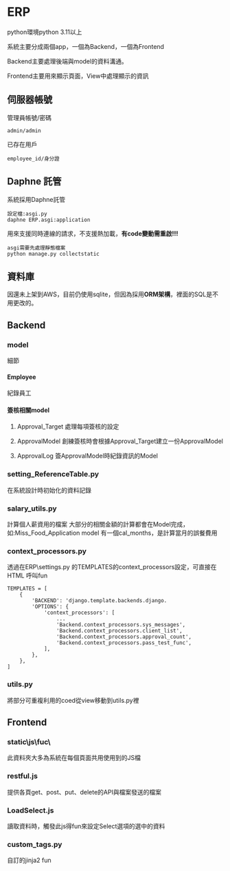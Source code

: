 # ERP

python環境python 3.11以上 

系統主要分成兩個app，一個為Backend，一個為Frontend

Backend主要處理後端與model的資料溝通。

Frontend主要用來顯示頁面，View中處理顯示的資訊

## 伺服器帳號

管理員帳號/密碼

    admin/admin

已存在用戶

    employee_id/身分證

## Daphne 託管

系統採用Daphne託管

    設定檔:asgi.py
    daphne ERP.asgi:application

用來支援同時連線的請求，不支援熱加載，**有code變動需重啟!!!**


    asgi需要先處理靜態檔案
    python manage.py collectstatic


## 資料庫

因還未上架到AWS，目前仍使用sqlite，但因為採用**ORM架構**，裡面的SQL是不用更改的。

## Backend 

### model
細節

#### Employee
紀錄員工

#### 簽核相關model

1. Approval_Target
處理每項簽核的設定

2. ApprovalModel
創練簽核時會根據Approval_Target建立一份ApprovalModel

3. ApprovalLog
簽ApprovalModel時紀錄資訊的Model


### setting_ReferenceTable.py
在系統設計時初始化的資料記錄

### salary_utils.py

計算個人薪資用的檔案
大部分的相關金額的計算都會在Model完成，如:Miss_Food_Application model 有一個cal_months，是計算當月的誤餐費用

### context_processors.py

透過在ERP\settings.py 的TEMPLATES的context_processors設定，可直接在HTML 呼叫fun

```python=
TEMPLATES = [
    {
        'BACKEND': 'django.template.backends.django.
        'OPTIONS': {
            'context_processors': [
                ...
                'Backend.context_processors.sys_messages',  
                'Backend.context_processors.client_list',  
                'Backend.context_processors.approval_count',  
                'Backend.context_processors.pass_test_func',  
            ],
        },
    },
]

```

### utils.py

將部分可重複利用的coed從view移動到utils.py裡

## Frontend 

### static\js\fuc\

此資料夾大多為系統在每個頁面共用使用到的JS檔

### restful.js

提供各頁get、post、put、delete的API與檔案發送的檔案

### LoadSelect.js

讀取資料時，觸發此js得fun來設定Select選項的選中的資料

### custom_tags.py

自訂的jinja2 fun
